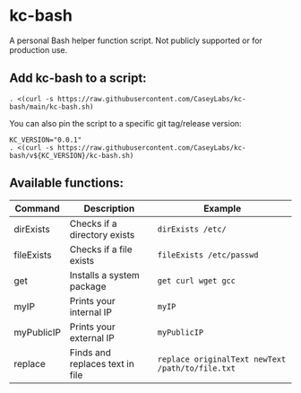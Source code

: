 # kc-bash

A personal Bash helper function script. Not publicly supported or for production use.

## Add kc-bash to a script:

```
. <(curl -s https://raw.githubusercontent.com/CaseyLabs/kc-bash/main/kc-bash.sh)
```

You can also pin the script to a specific git tag/release version:
```
KC_VERSION="0.0.1"
. <(curl -s https://raw.githubusercontent.com/CaseyLabs/kc-bash/v${KC_VERSION}/kc-bash.sh)
```

## Available functions:

| Command    | Description                  | Example                  |
|------------|------------------------------|--------------------------|
| dirExists  | Checks if a directory exists | `dirExists /etc/ `       |
| fileExists | Checks if a file exists      | `fileExists /etc/passwd` |
| get        | Installs a system package    | `get curl wget gcc`      |
| myIP       | Prints your internal IP      | `myIP`                   |
| myPublicIP | Prints your external IP      | `myPublicIP`             |
| replace    | Finds and replaces text in file | `replace originalText newText /path/to/file.txt` |